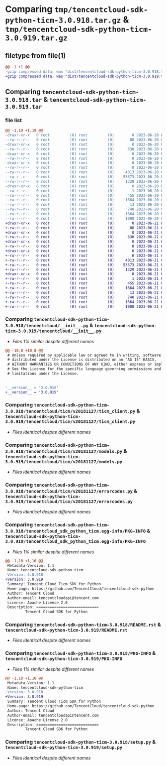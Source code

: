 # Comparing `tmp/tencentcloud-sdk-python-ticm-3.0.918.tar.gz` & `tmp/tencentcloud-sdk-python-ticm-3.0.919.tar.gz`

## filetype from file(1)

```diff
@@ -1 +1 @@
-gzip compressed data, was "dist/tencentcloud-sdk-python-ticm-3.0.918.tar", last modified: Tue Jun 20 02:50:19 2023, max compression
+gzip compressed data, was "dist/tencentcloud-sdk-python-ticm-3.0.919.tar", last modified: Wed Jun 21 00:38:32 2023, max compression
```

## Comparing `tencentcloud-sdk-python-ticm-3.0.918.tar` & `tencentcloud-sdk-python-ticm-3.0.919.tar`

### file list

```diff
@@ -1,19 +1,19 @@
-drwxr-xr-x   0 root         (0) root         (0)        0 2023-06-20 02:50:19.000000 tencentcloud-sdk-python-ticm-3.0.918/
--rw-r--r--   0 root         (0) root         (0)       88 2023-06-20 02:50:19.000000 tencentcloud-sdk-python-ticm-3.0.918/setup.cfg
-drwxr-xr-x   0 root         (0) root         (0)        0 2023-06-20 02:50:19.000000 tencentcloud-sdk-python-ticm-3.0.918/tencentcloud/
--rw-r--r--   0 root         (0) root         (0)      630 2023-06-20 02:50:18.000000 tencentcloud-sdk-python-ticm-3.0.918/tencentcloud/__init__.py
-drwxr-xr-x   0 root         (0) root         (0)        0 2023-06-20 02:50:19.000000 tencentcloud-sdk-python-ticm-3.0.918/tencentcloud/ticm/
--rw-r--r--   0 root         (0) root         (0)        0 2023-06-20 02:50:18.000000 tencentcloud-sdk-python-ticm-3.0.918/tencentcloud/ticm/__init__.py
-drwxr-xr-x   0 root         (0) root         (0)        0 2023-06-20 02:50:19.000000 tencentcloud-sdk-python-ticm-3.0.918/tencentcloud/ticm/v20181127/
--rw-r--r--   0 root         (0) root         (0)        0 2023-06-20 02:50:18.000000 tencentcloud-sdk-python-ticm-3.0.918/tencentcloud/ticm/v20181127/__init__.py
--rw-r--r--   0 root         (0) root         (0)     4013 2023-06-20 02:50:18.000000 tencentcloud-sdk-python-ticm-3.0.918/tencentcloud/ticm/v20181127/ticm_client.py
--rw-r--r--   0 root         (0) root         (0)    53573 2023-06-20 02:50:18.000000 tencentcloud-sdk-python-ticm-3.0.918/tencentcloud/ticm/v20181127/models.py
--rw-r--r--   0 root         (0) root         (0)     1329 2023-06-20 02:50:18.000000 tencentcloud-sdk-python-ticm-3.0.918/tencentcloud/ticm/v20181127/errorcodes.py
-drwxr-xr-x   0 root         (0) root         (0)        0 2023-06-20 02:50:19.000000 tencentcloud-sdk-python-ticm-3.0.918/tencentcloud_sdk_python_ticm.egg-info/
--rw-r--r--   0 root         (0) root         (0)        1 2023-06-20 02:50:19.000000 tencentcloud-sdk-python-ticm-3.0.918/tencentcloud_sdk_python_ticm.egg-info/dependency_links.txt
--rw-r--r--   0 root         (0) root         (0)      455 2023-06-20 02:50:19.000000 tencentcloud-sdk-python-ticm-3.0.918/tencentcloud_sdk_python_ticm.egg-info/SOURCES.txt
--rw-r--r--   0 root         (0) root         (0)     1664 2023-06-20 02:50:19.000000 tencentcloud-sdk-python-ticm-3.0.918/tencentcloud_sdk_python_ticm.egg-info/PKG-INFO
--rw-r--r--   0 root         (0) root         (0)       13 2023-06-20 02:50:19.000000 tencentcloud-sdk-python-ticm-3.0.918/tencentcloud_sdk_python_ticm.egg-info/top_level.txt
--rw-r--r--   0 root         (0) root         (0)      740 2023-06-20 02:50:18.000000 tencentcloud-sdk-python-ticm-3.0.918/README.rst
--rw-r--r--   0 root         (0) root         (0)     1664 2023-06-20 02:50:19.000000 tencentcloud-sdk-python-ticm-3.0.918/PKG-INFO
--rw-r--r--   0 root         (0) root         (0)     1008 2023-06-20 02:50:18.000000 tencentcloud-sdk-python-ticm-3.0.918/setup.py
+drwxr-xr-x   0 root         (0) root         (0)        0 2023-06-21 00:38:32.000000 tencentcloud-sdk-python-ticm-3.0.919/
+-rw-r--r--   0 root         (0) root         (0)       88 2023-06-21 00:38:32.000000 tencentcloud-sdk-python-ticm-3.0.919/setup.cfg
+drwxr-xr-x   0 root         (0) root         (0)        0 2023-06-21 00:38:32.000000 tencentcloud-sdk-python-ticm-3.0.919/tencentcloud/
+-rw-r--r--   0 root         (0) root         (0)      630 2023-06-21 00:38:32.000000 tencentcloud-sdk-python-ticm-3.0.919/tencentcloud/__init__.py
+drwxr-xr-x   0 root         (0) root         (0)        0 2023-06-21 00:38:32.000000 tencentcloud-sdk-python-ticm-3.0.919/tencentcloud/ticm/
+-rw-r--r--   0 root         (0) root         (0)        0 2023-06-21 00:38:32.000000 tencentcloud-sdk-python-ticm-3.0.919/tencentcloud/ticm/__init__.py
+drwxr-xr-x   0 root         (0) root         (0)        0 2023-06-21 00:38:32.000000 tencentcloud-sdk-python-ticm-3.0.919/tencentcloud/ticm/v20181127/
+-rw-r--r--   0 root         (0) root         (0)        0 2023-06-21 00:38:32.000000 tencentcloud-sdk-python-ticm-3.0.919/tencentcloud/ticm/v20181127/__init__.py
+-rw-r--r--   0 root         (0) root         (0)     4013 2023-06-21 00:38:32.000000 tencentcloud-sdk-python-ticm-3.0.919/tencentcloud/ticm/v20181127/ticm_client.py
+-rw-r--r--   0 root         (0) root         (0)    53573 2023-06-21 00:38:32.000000 tencentcloud-sdk-python-ticm-3.0.919/tencentcloud/ticm/v20181127/models.py
+-rw-r--r--   0 root         (0) root         (0)     1329 2023-06-21 00:38:32.000000 tencentcloud-sdk-python-ticm-3.0.919/tencentcloud/ticm/v20181127/errorcodes.py
+drwxr-xr-x   0 root         (0) root         (0)        0 2023-06-21 00:38:32.000000 tencentcloud-sdk-python-ticm-3.0.919/tencentcloud_sdk_python_ticm.egg-info/
+-rw-r--r--   0 root         (0) root         (0)        1 2023-06-21 00:38:32.000000 tencentcloud-sdk-python-ticm-3.0.919/tencentcloud_sdk_python_ticm.egg-info/dependency_links.txt
+-rw-r--r--   0 root         (0) root         (0)      455 2023-06-21 00:38:32.000000 tencentcloud-sdk-python-ticm-3.0.919/tencentcloud_sdk_python_ticm.egg-info/SOURCES.txt
+-rw-r--r--   0 root         (0) root         (0)     1664 2023-06-21 00:38:32.000000 tencentcloud-sdk-python-ticm-3.0.919/tencentcloud_sdk_python_ticm.egg-info/PKG-INFO
+-rw-r--r--   0 root         (0) root         (0)       13 2023-06-21 00:38:32.000000 tencentcloud-sdk-python-ticm-3.0.919/tencentcloud_sdk_python_ticm.egg-info/top_level.txt
+-rw-r--r--   0 root         (0) root         (0)      740 2023-06-21 00:38:32.000000 tencentcloud-sdk-python-ticm-3.0.919/README.rst
+-rw-r--r--   0 root         (0) root         (0)     1664 2023-06-21 00:38:32.000000 tencentcloud-sdk-python-ticm-3.0.919/PKG-INFO
+-rw-r--r--   0 root         (0) root         (0)     1008 2023-06-21 00:38:32.000000 tencentcloud-sdk-python-ticm-3.0.919/setup.py
```

### Comparing `tencentcloud-sdk-python-ticm-3.0.918/tencentcloud/__init__.py` & `tencentcloud-sdk-python-ticm-3.0.919/tencentcloud/__init__.py`

 * *Files 1% similar despite different names*

```diff
@@ -10,8 +10,8 @@
 # Unless required by applicable law or agreed to in writing, software
 # distributed under the License is distributed on an "AS IS" BASIS,
 # WITHOUT WARRANTIES OR CONDITIONS OF ANY KIND, either express or implied.
 # See the License for the specific language governing permissions and
 # limitations under the License.
 
 
-__version__ = '3.0.918'
+__version__ = '3.0.919'
```

### Comparing `tencentcloud-sdk-python-ticm-3.0.918/tencentcloud/ticm/v20181127/ticm_client.py` & `tencentcloud-sdk-python-ticm-3.0.919/tencentcloud/ticm/v20181127/ticm_client.py`

 * *Files identical despite different names*

### Comparing `tencentcloud-sdk-python-ticm-3.0.918/tencentcloud/ticm/v20181127/models.py` & `tencentcloud-sdk-python-ticm-3.0.919/tencentcloud/ticm/v20181127/models.py`

 * *Files identical despite different names*

### Comparing `tencentcloud-sdk-python-ticm-3.0.918/tencentcloud/ticm/v20181127/errorcodes.py` & `tencentcloud-sdk-python-ticm-3.0.919/tencentcloud/ticm/v20181127/errorcodes.py`

 * *Files identical despite different names*

### Comparing `tencentcloud-sdk-python-ticm-3.0.918/tencentcloud_sdk_python_ticm.egg-info/PKG-INFO` & `tencentcloud-sdk-python-ticm-3.0.919/tencentcloud_sdk_python_ticm.egg-info/PKG-INFO`

 * *Files 1% similar despite different names*

```diff
@@ -1,10 +1,10 @@
 Metadata-Version: 1.1
 Name: tencentcloud-sdk-python-ticm
-Version: 3.0.918
+Version: 3.0.919
 Summary: Tencent Cloud Ticm SDK for Python
 Home-page: https://github.com/TencentCloud/tencentcloud-sdk-python
 Author: Tencent Cloud
 Author-email: tencentcloudapi@tencent.com
 License: Apache License 2.0
 Description: ============================
         Tencent Cloud SDK for Python
```

### Comparing `tencentcloud-sdk-python-ticm-3.0.918/README.rst` & `tencentcloud-sdk-python-ticm-3.0.919/README.rst`

 * *Files identical despite different names*

### Comparing `tencentcloud-sdk-python-ticm-3.0.918/PKG-INFO` & `tencentcloud-sdk-python-ticm-3.0.919/PKG-INFO`

 * *Files 1% similar despite different names*

```diff
@@ -1,10 +1,10 @@
 Metadata-Version: 1.1
 Name: tencentcloud-sdk-python-ticm
-Version: 3.0.918
+Version: 3.0.919
 Summary: Tencent Cloud Ticm SDK for Python
 Home-page: https://github.com/TencentCloud/tencentcloud-sdk-python
 Author: Tencent Cloud
 Author-email: tencentcloudapi@tencent.com
 License: Apache License 2.0
 Description: ============================
         Tencent Cloud SDK for Python
```

### Comparing `tencentcloud-sdk-python-ticm-3.0.918/setup.py` & `tencentcloud-sdk-python-ticm-3.0.919/setup.py`

 * *Files identical despite different names*

